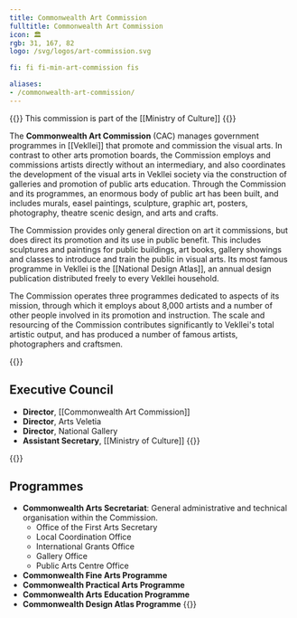 ```yaml
---
title: Commonwealth Art Commission
fulltitle: Commonwealth Art Commission
icon: 🏛️
rgb: 31, 167, 82
logo: /svg/logos/art-commission.svg

fi: fi fi-min-art-commission fis

aliases:
- /commonwealth-art-commission/
---
```

{{<note series>}}
 This commission is part of the [[Ministry of Culture]]
{{</note>}}

The <span class="fi fi-min-art-commission fis"></span> **Commonwealth Art Commission** (CAC) manages government programmes in [[Vekllei]] that promote and commission the visual arts. In contrast to other arts promotion boards, the Commission employs and commissions artists directly without an intermediary, and also coordinates the development of the visual arts in Vekllei society via the construction of galleries and promotion of public arts education. Through the Commission and its programmes, an enormous body of public art has been built, and includes murals, easel paintings, sculpture, graphic art, posters, photography, theatre scenic design, and arts and crafts.

The Commission provides only general direction on art it commissions, but does direct its promotion and its use in public benefit. This includes sculptures and paintings for public buildings, art books, gallery showings and classes to introduce and train the public in visual arts. Its most famous programme in Vekllei is the [[National Design Atlas]], an annual design publication distributed freely to every Vekllei household.

The Commission operates three programmes dedicated to aspects of its mission, through which it employs about 8,000 artists and a number of other people involved in its promotion and instruction. The scale and resourcing of the Commission contributes significantly to Vekllei's total artistic output, and has produced a number of famous artists, photographers and craftsmen.

{{<note panel>}}
## Executive Council

* **Director**, [[Commonwealth Art Commission]]
* **Director**, Arts Veletia
* **Director**, National Gallery
* **Assistant Secretary**, [[Ministry of Culture]]
{{</note>}}

{{<note panel>}}
## Programmes
* **Commonwealth Arts Secretariat**: General administrative and technical organisation within the Commission.
    * Office of the First Arts Secretary
    * Local Coordination Office
    * International Grants Office
    * Gallery Office
    * Public Arts Centre Office
* **Commonwealth Fine Arts Programme**
* **Commonwealth Practical Arts Programme**
* **Commonwealth Arts Education Programme**
* **Commonwealth Design Atlas Programme**
{{</note>}}